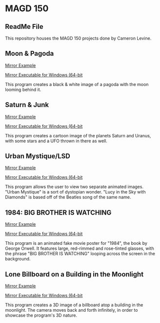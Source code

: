 # MAGD 150
## ReadMe File

This repository houses the MAGD 150 projects done by Cameron Levine.


## Moon & Pagoda

[Mirror Example](https://github.com/cameronsjlevine/MAGD-150/blob/gh-pages/s19magd150lab01_Levine/s19magd150lab01_Levine.pde)

[Mirror Executable for Windows (64-bit](insertURL)

This program creates a black & white image of a pagoda with the moon looming behind it.

## Saturn & Junk

[Mirror Example](https://github.com/cameronsjlevine/MAGD-150/blob/gh-pages/s19magd150lab02_Levine/s19magd150lab02_Levine.pde)

[Mirror Executable for Windows (64-bit](insertURL)

This program creates a cartoon image of the planets Saturn and Uranus, with some stars and a UFO thrown in there as well.

## Urban Mystique/LSD

[Mirror Example](https://github.com/cameronsjlevine/MAGD-150/blob/gh-pages/s19magd150lab05_Levine/s19magd150lab05_Levine.pde)

[Mirror Executable for Windows (64-bit](insertURL)

This program allows the user to view two separate animated images. "Urban Mystique" is a sort of dystopian wonder. "Lucy in the Sky with Diamonds" is based off of the Beatles song of the same name.

## 1984: BIG BROTHER IS WATCHING

[Mirror Example](https://github.com/cameronsjlevine/MAGD-150/blob/gh-pages/s19magd150lab08_Levine/s19magd150lab08_Levine.pde)

[Mirror Executable for Windows (64-bit](insertURL)

This program is an animated fake movie poster for "1984", the book by George Orwell. It features large, red-rimmed and rose-tinted glasses, with the phrase "BIG BROTHER IS WATCHING" looping across the screen in the background.

## Lone Billboard on a Building in the Moonlight

[Mirror Example](https://github.com/cameronsjlevine/MAGD-150/blob/gh-pages/s19magd150lab10_Levine/s19magd150lab10_Levine.pde)

[Mirror Executable for Windows (64-bit](insertURL)

This program creates a 3D image of a billboard atop a building in the moonlight. The camera moves back and forth infinitely, in order to showcase the program's 3D nature.

